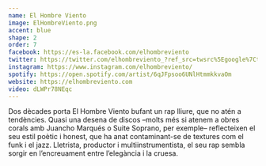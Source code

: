```yaml
---
name: El Hombre Viento
image: ElHombreViento.png
accent: blue
shape: 2
order: 7
facebook: https://es-la.facebook.com/elhombreviento
twitter: https://twitter.com/elhombreviento_?ref_src=twsrc%5Egoogle%7Ctwcamp%5Eserp%7Ctwgr%5Eauthor
instagram: https://www.instagram.com/elhombreviento/
spotify: https://open.spotify.com/artist/6qJFpsoo6UNlHtmmkkvaOm
website: https://elhombreviento.com
video: dLWPr78NEqc
---
```


Dos dècades porta El Hombre Viento bufant un rap lliure, que no atén a tendències. Quasi una desena de discos –molts més si atenem a obres corals amb Juancho Marqués o Suite Soprano, per exemple– reflecteixen el seu estil poètic i honest, que ha anat contaminant-se de textures com el funk i el jazz. Lletrista, productor i multiinstrumentista, el seu rap sembla sorgir en l’encreuament entre l’elegància i la cruesa.
 
